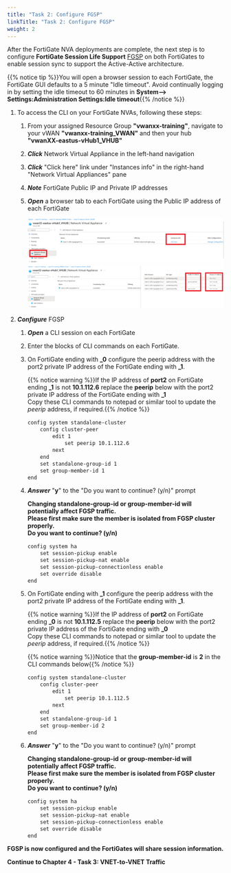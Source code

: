 ```yaml
---
title: "Task 2: Configure FGSP"
linkTitle: "Task 2: Configure FGSP"
weight: 2
---
```


After the FortiGate NVA deployments are complete, the next step is to configure **FortiGate Session Life Support** [FGSP](https://docs.fortinet.com/document/fortigate/7.4.4/administration-guide/869218/fgsp-basic-peer-setup) on both FortiGates to enable session sync to support the Active-Active architecture.

{{% notice tip %}}You will open a browser session to each FortiGate, the FortiGate GUI defaults to a 5 minute "Idle timeout". Avoid continually logging in by setting the idle timeout to 60 minutes in **System--> Settings:Administration Settings:Idle timeout**{{% /notice %}}

1. To access the CLI on your FortiGate NVAs, following these steps:

    1. From your assigned Resource Group **"vwanxx-training"**, navigate to your vWAN **"vwanxx-training_VWAN"** and then your hub **"vwanXX-eastus-vHub1_VHUB"**
    1. ***Click*** Network Virtual Appliance in the left-hand navigation
    1. ***Click*** "Click here" link under "Instances info" in the right-hand "Network Virtual Appliances" pane
    1. ***Note*** FortiGate Public IP and Private IP addresses
    1. ***Open*** a browser tab to each FortiGate using the Public IP address of each FortiGate

        ![4_2-configure-fgsp-1](../images/4_2-configure-fgsp-1.PNG)
        ![4_2-configure-fgsp-2](../images/4_2-configure-fgsp-2.PNG)

1. ***Configure*** FGSP

    1. ***Open*** a CLI session on each FortiGate
    1. Enter the blocks of CLI commands on each FortiGate.

    1. On FortiGate ending with **_0** configure the peerip address with the port2 private IP address of the FortiGate ending with **_1**.

        {{% notice warning %}}If the IP address of **port2** on FortiGate ending **_1** is not **10.1.112.6** replace the **peerip** below with the port2 private IP address of the FortiGate ending with **_1**</br>
        Copy these CLI commands to notepad or similar tool to update the *peerip* address, if required.{{% /notice %}}

        ```basic
        config system standalone-cluster
            config cluster-peer
                edit 1
                    set peerip 10.1.112.6
                next
            end
            set standalone-group-id 1
            set group-member-id 1
        end
        ```

    1. ***Answer*** "**y**" to the "Do you want to continue? (y/n)" prompt

        **Changing standalone-group-id or group-member-id will potentially affect FGSP traffic.**</br>
        **Please first make sure the member is isolated from FGSP cluster properly.**</br>
        **Do you want to continue? (y/n)**</br>

        ```basic
        config system ha
            set session-pickup enable
            set session-pickup-nat enable
            set session-pickup-connectionless enable
            set override disable
        end
        ```

    1. On FortiGate ending with **_1** configure the peerip address with the port2 private IP address of the FortiGate ending with **_1**.

        {{% notice warning %}}If the IP address of **port2** on FortiGate ending **_0** is not **10.1.112.5** replace the **peerip** below with the port2 private IP address of the FortiGate ending with **_0**</br>
        Copy these CLI commands to notepad or similar tool to update the *peerip* address, if required.{{% /notice %}}

        {{% notice warning %}}Notice that the **group-member-id** is **2** in the CLI commands below{{% /notice %}}

        ```basic
        config system standalone-cluster
            config cluster-peer
                edit 1
                    set peerip 10.1.112.5
                next
            end
            set standalone-group-id 1
            set group-member-id 2
        end
        ```

    1. ***Answer*** "**y**" to the "Do you want to continue? (y/n)" prompt

        **Changing standalone-group-id or group-member-id will potentially affect FGSP traffic.**</br>
        **Please first make sure the member is isolated from FGSP cluster properly.**</br>
        **Do you want to continue? (y/n)**</br>

        ```basic
        config system ha
            set session-pickup enable
            set session-pickup-nat enable
            set session-pickup-connectionless enable
            set override disable
        end
        ```

**FGSP is now configured and the FortiGates will share session information.**

**Continue to Chapter 4 - Task 3: VNET-to-VNET Traffic**
